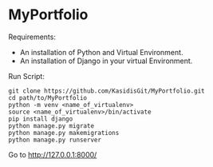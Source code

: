# MyPortfolio

Requirements:
- An installation of Python and Virtual Environment.
- An installation of Django in your virtual Environment.

Run Script:
```
git clone https://github.com/KasidisGit/MyPortfolio.git
cd path/to/MyPortfolio
python -m venv <name_of_virtualenv>
source <name_of_virtualenv>/bin/activate
pip install django
python manage.py migrate
python manage.py makemigrations
python manage.py runserver
```
Go to http://127.0.0.1:8000/
